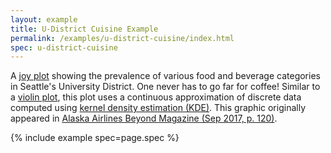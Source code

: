 ```yaml
---
layout: example
title: U-District Cuisine Example
permalink: /examples/u-district-cuisine/index.html
spec: u-district-cuisine
---
```


A [joy plot](http://blog.revolutionanalytics.com/2017/07/joyplots.html) showing the prevalence of various food and beverage categories in Seattle's University District. One never has to go far for coffee! Similar to a [violin plot](../violin-plot), this plot uses a continuous approximation of discrete data computed using [kernel density estimation (KDE)](https://en.wikipedia.org/wiki/Kernel_density_estimation). This graphic originally appeared in [Alaska Airlines Beyond Magazine (Sep 2017, p. 120)](http://www.paradigmcg.com/digitaleditions/abm-0917/html5/).

{% include example spec=page.spec %}
